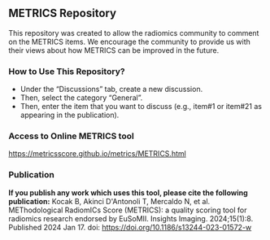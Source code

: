 ## METRICS Repository
This repository was created to allow the radiomics community to comment on the METRICS items. We encourage the community to provide us with their views about how METRICS can be improved in the future.

### How to Use This Repository?
- Under the “Discussions” tab, create a new discussion.
- Then, select the category “General”.
- Then, enter the item that you want to discuss (e.g., item#1 or item#21 as appearing in the publication).

### Access to Online METRICS tool
https://metricsscore.github.io/metrics/METRICS.html

### Publication
**If you publish any work which uses this tool, please cite the following publication:**
Kocak B, Akinci D'Antonoli T, Mercaldo N, et al. METhodological RadiomICs Score (METRICS): a quality scoring tool for radiomics research endorsed by EuSoMII. Insights Imaging. 2024;15(1):8. Published 2024 Jan 17. doi: https://doi.org/10.1186/s13244-023-01572-w




